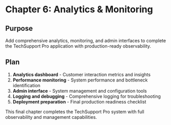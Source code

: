 # Chapter 6: Analytics & Monitoring

<!--
TOC: Tutorial: TechSupport Pro > Chapter 6: Analytics & Monitoring
Audience: All users
Duration: 50 minutes
Prerequisites: Chapter 5 completed
-->

## Purpose

Add comprehensive analytics, monitoring, and admin interfaces to complete the TechSupport Pro application with production-ready observability.

## Plan

1. **Analytics dashboard** - Customer interaction metrics and insights
2. **Performance monitoring** - System performance and bottleneck identification
3. **Admin interface** - System management and configuration tools
4. **Logging and debugging** - Comprehensive logging for troubleshooting
5. **Deployment preparation** - Final production readiness checklist

This final chapter completes the TechSupport Pro system with full observability and management capabilities.

<!--
Implementation will cover:
- Analytics data collection and visualization
- Performance metrics and monitoring dashboards
- Admin web interface for system management
- Structured logging and log aggregation
- Production deployment configuration
-->
